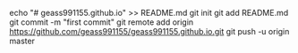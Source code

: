 echo "# geass991155.github.io" >> README.md
git init
git add README.md
git commit -m "first commit"
git remote add origin https://github.com/geass991155/geass991155.github.io.git
git push -u origin master
